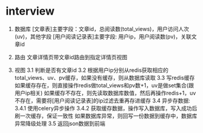 # interview

1. 数据库
    [文章表]主要字段：文章id，总阅读数(total_views)，用户访问人次(uv)，其他字段
    [用户阅读记录表]主要字段: 用户ip，用户阅读数(pv)，关联文章id
    
2. 路由
    文章详情页带文章id路由到指定详情页视图
    
3. 视图
    3.1 判断是否有文章id
    3.2 根据用户ip分别从redis获取相应的total_views、uv、pv缓存，如果没有缓存，则从数据库读取
    3.3 写redis缓存
        如果缓存存在，则直接操作redis做total_views和pv数+1，uv是做set集合(跟用户ip相关)
        如果缓存不存在，则先读取数据库数值，然后再操作redis+1，uv不存在，需要将[用户阅读记录表]的ip过滤去重再存进缓存
    3.4 异步存数据: 
        3.4.1 使用celery异步操作
        3.4.2 获取缓存数据，操作写入数据库，写入成功后刷一次缓存，保证一致性
              如果数据库异常，则回写一份数据到缓存中，数据库异常降级处理
    3.5 返回json数据到前端 